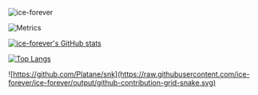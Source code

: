 ![ice-forever](https://count.getloli.com/get/@:ice-forever?theme=rule34)

![Metrics](https://metrics.lecoq.io/ice-forever?template=classic&base.activity=0&base.community=0&base.metadata=0&base.indepth=false&base.hireable=false&config.timezone=Asia%2FShanghai)



[![ice-forever's GitHub stats](https://github-readme-stats.vercel.app/api?username=ice-forever&count_private=true&show_icons=true&theme=swift)](https://github.com/anuraghazra/github-readme-stats)

[![Top Langs](https://github-readme-stats.vercel.app/api/top-langs/?username=ice-forever&hide=Tcl,Shell,Pascal,CSS&langs_count=10&layout=compact&count_private=true)](https://github.com/anuraghazra/github-readme-stats)

![https://github.com/Platane/snk](https://raw.githubusercontent.com/ice-forever/ice-forever/output/github-contribution-grid-snake.svg)

<!--非紧凑布局的语言统计
[![Top Langs](https://github-readme-stats.vercel.app/api/top-langs/?username=ice-forever)](https://github.com/anuraghazra/github-readme-stats)
-->
<!--紧凑布局的语言统计
[![Top Langs](https://github-readme-stats.vercel.app/api/top-langs/?username=ice-forever&layout=compact)](https://github.com/anuraghazra/github-readme-stats)
-->


<!--
Here are some ideas to get you started:

- 🔭 I’m currently working on ...
- 🌱 I’m currently learning ...
- 👯 I’m looking to collaborate on ...
- 🤔 I’m looking for help with ...
- 💬 Ask me about ...
- 📫 How to reach me: ...
- 😄 Pronouns: ...
- ⚡ Fun fact: ...
-->
